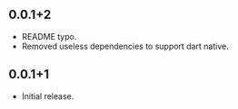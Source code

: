 ## 0.0.1+2

* README typo.
* Removed useless dependencies to support dart native.

## 0.0.1+1

* Initial release.
